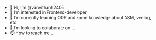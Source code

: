 - 👋 Hi, I’m @vanvithanh2405
- 👀 I’m interested in Frontend-developer
- 🌱 I’m currently learning OOP and some knowledge about ASM, verilog, etc 
- 💞️ I’m looking to collaborate on ...
- 📫 How to reach me ...

<!---
vanvithanh2405/vanvithanh2405 is a ✨ special ✨ repository because its `README.md` (this file) appears on your GitHub profile.
You can click the Preview link to take a look at your changes.
--->
